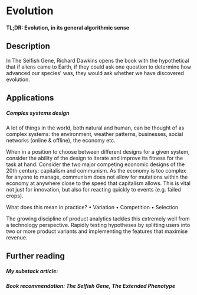 # Evolution
#### TL;DR: Evolution, in its general algorithmic sense

## Description
In The Selfish Gene, Richard Dawkins opens the book with the hypothetical that if aliens came to Earth, if they could ask one question to determine how advanced our species' was, they would ask whether we have discovered evolution.

## Applications
##### Complex systems design
A lot of things in the world, both natural and human, can be thought of as complex systems: the environment, weather patterns, businesses, social networks (online & offline), the economy etc.

When in a position to choose between different designs for a given system, consider the ability of the design to iterate and improve its fitness for the task at hand. Consider the two major competing economic designs of the 20th century: capitalism and communism. As the economy is too complex for anyone to manage, communism does not allow for mutations within the economy at anywhere close to the speed that capitalism allows. This is vital not just for innovation, but also for reacting quickly to events (e.g. failed crops).

What does this mean in practice?
• Variation
• Competition
• Selection

The growing discipline of product analytics tackles this extremely well from a technology perspective. Rapidly testing hypotheses by splitting users into two or more product variants and implementing the features that maximise revenue.

## Further reading
##### My substack article: 
##### Book recommendation: The Selfish Gene, The Extended Phenotype
